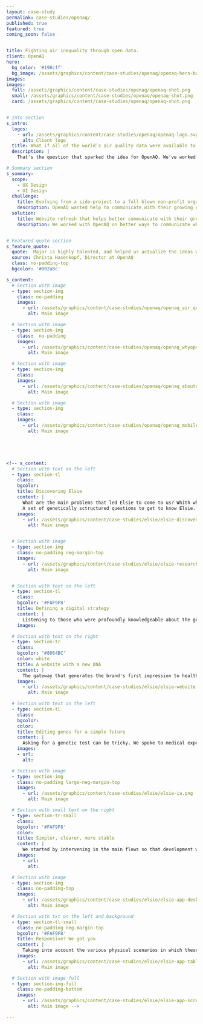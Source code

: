 ```yaml
---
layout: case-study
permalink: case-studies/openaq/
published: true
featured: true
coming_soon: false


title: Fighting air inequality through open data.
client: OpenAQ
hero:
  bg_color: '#198cff'
  bg_image: /assets/graphics/content/case-studies/openaq/openaq-hero-background.png
images:
images:
  full: /assets/graphics/content/case-studies/openaq/openaq-shot.png
  small: /assets/graphics/content/case-studies/openaq/openaq-shot.png
  card: /assets/graphics/content/case-studies/openaq/openaq-shot.png


# Into section
s_intro:
  logos:
    - url: /assets/graphics/content/case-studies/openaq/openaq-logo.svg
      alt: Client logo
  title: What if all of the world’s air quality data were available to explore?
  description: |
    That's the question that sparked the idea for OpenAQ. We've worked together on a brand refresh, content strategy and redesign that could lead them on their path for growth and reaching out to a bigger community.

# Summary section
s_summary:
  scope:
    - UX Design
    - UI Design
  challenge:
    title: Evolving from a side-project to a full blown non-profit organisation
    description: OpenAQ wanted help to communicate with their growing community and explore what would happen if the world's air quality data was available for the community to explore.
  solution:
    title: Website refresh that helps better communicate with their growing audience
    description: We worked with OpenAQ on better ways to communicate why open air quality is one of the biggest issues of our time and what people and organizations can do to help fight air inequality.


# Featured quote section
s_feature_quote:
  quote:  Major is highly talented, and helped us actualize the ideas we had in our heads into actual design that turned out perfectly. Our process working with them was smooth and timely. We'd love to work with them again.
  source: Christa Hasenkopf, Director at OpenAQ
  class: no-padding-top
  bgcolor: '#002a8c'

s_content:
  # Section with image
  - type: section-img
    class: no-padding
    images:
      - url: /assets/graphics/content/case-studies/openaq/openaq_air_quality_data.png
        alt: Main image

  # Section with image
  - type: section-img
    class:  no-padding
    images:
      - url: /assets/graphics/content/case-studies/openaq/openaq_whyopenairquality.png
        alt: Main image

  # Section with image
  - type: section-img
    class:
    images:
      - url: /assets/graphics/content/case-studies/openaq/openaq_aboutus.png
        alt: Main image

  # Section with image
  - type: section-img
    class:
    images:
      - url: /assets/graphics/content/case-studies/openaq/openaq_mobileversion.png
        alt: Main image





<!-- s_content:
  # Section with text on the left
  - type: section-tl
    class:
    bgcolor:
    title: Discovering Elsie
    content: |
      What are the main problems that led Elsie to come to us? Whith whom and how is Elsie communicating? Who is looking for Elsie and why? Who are the business partners? Who are the product users?
      A set of genetically sctructured questions to get to know Elsie.
    images:
      - url: /assets/graphics/content/case-studies/elsie/elsie-discover.png
        alt: Main image


  # Section with image
  - type: section-img
    class: no-padding neg-margin-top
    images:
      - url: /assets/graphics/content/case-studies/elsie/elsie-research.png
        alt: Main image


  # Section with text on the left
  - type: section-tl
    class:
    bgcolor: '#FAF9F8'
    title: Defining a digital strategy
    content: |
      Listening to those who were profoundly knowledgeable about the genetics business has created the space for us, togheteher with Elsie team, to point in a direction of intervention. A roadmap was created which included the redefinition of the brand, the redesign of the website and the platform.
    images:

  # Section with text on the right
  - type: section-tr
    class:
    bgcolor: "#8064BC"
    color: white
    title: A website with a new DNA
    content: |
      The gateway that generates the brand's first impression to healthcare facilities, physicians, laboratories and patients. The structure of the new website was carefully designed to be aligned with these different audiences and the UI designed to be adaptable to the contents that are being updated.
    images:
      - url: /assets/graphics/content/case-studies/elsie/elsie-website.png
        alt: Main image

  # Section with text on the left
  - type: section-tl
    class:
    bgcolor:
    color:
    title: Editing genes for a simple future
    content: |
      Asking for a genetic test can be tricky. We spoke to medical experts about this task so that together we could apply the best practices to make this task easier.
    images:
    - url:
      alt:

  # Section with image
  - type: section-img
    class: no-padding large-neg-margin-top
    images:
      - url: /assets/graphics/content/case-studies/elsie/elsie-ia.png
        alt: Main image

  # Section with small text on the right
  - type: section-tr-small
    class:
    bgcolor: '#FAF9F8'
    color:
    title: Simpler, clearer, more stable
    content: |
      We started by intervening in the main flows so that development would start as early as possible and the application could be tested on the most commonly used features.
    images:
      - url:
        alt:

  # Section with image
  - type: section-img
    class: no-padding-top
    images:
      - url: /assets/graphics/content/case-studies/elsie/elsie-app-desktop.png
        alt: Main image

  # Section with txt on the left and background
  - type: section-tl-small
    class: no-padding neg-margin-top
    bgcolor: '#FAF9F8'
    title: Responsive? We got you
    content: |
      Taking into account the various physical scenarios in which these tasks are executed, the application was designed responsive in order to deliver the best user experience.
    images:
      - url: /assets/graphics/content/case-studies/elsie/elsie-app-tablet.png
        alt: Main image

  # Section with image full
  - type: section-img-full
    class: no-padding-bottom
    images:
      - url: /assets/graphics/content/case-studies/elsie/elsie-app-screens.png
        alt: Main image -->

---
```


